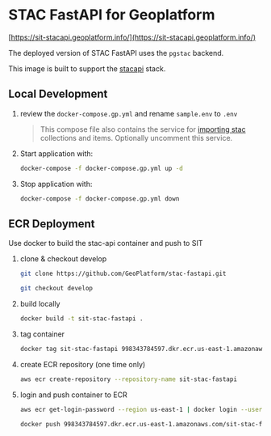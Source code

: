 # STAC FastAPI for Geoplatform
[https://sit-stacapi.geoplatform.info/](https://sit-stacapi.geoplatform.info/)

The deployed version of STAC FastAPI uses the `pgstac` backend. 

This image is built to support the [stacapi](https://github.com/GeoPlatform/GeoPlatform/tree/develop/infrastructure/stac-api) stack. 

## Local Development
1. review the `docker-compose.gp.yml` and rename `sample.env` to `.env`

    > This compose file also contains the service for [importing stac](https://github.com/GeoPlatform/GeoPlatform/tree/develop/infrastructure/stac-import) collections and items. Optionally uncomment this service. 

2. Start application with:
    ```sh
    docker-compose -f docker-compose.gp.yml up -d
    ```
3. Stop application with:
    ```sh
    docker-compose -f docker-compose.gp.yml down
    ```

## ECR Deployment

Use docker to build the stac-api container and push to SIT

1. clone & checkout develop
    ```sh
    git clone https://github.com/GeoPlatform/stac-fastapi.git

    git checkout develop
    ```
2. build locally
    ```sh
    docker build -t sit-stac-fastapi .
    ```
3. tag container
    ```sh
    docker tag sit-stac-fastapi 998343784597.dkr.ecr.us-east-1.amazonaws.com/sit-stac-fastapi:latest
    ```
4. create ECR repository (one time only)
    ```sh
    aws ecr create-repository --repository-name sit-stac-fastapi
    ```
5. login and push container to ECR
    ```sh
    aws ecr get-login-password --region us-east-1 | docker login --username AWS --password-stdin 998343784597.dkr.ecr.us-east-1.amazonaws.com 

    docker push 998343784597.dkr.ecr.us-east-1.amazonaws.com/sit-stac-fastapi:latest
    ```